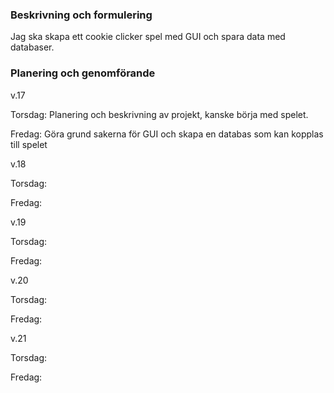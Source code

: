 ### Beskrivning och formulering
Jag ska skapa ett cookie clicker spel med GUI och spara data med databaser.


### Planering och genomförande
v.17

Torsdag: Planering och beskrivning av projekt, kanske börja med spelet. 

Fredag: Göra grund sakerna för GUI och skapa en databas som kan kopplas till spelet

v.18

Torsdag: 

Fredag:

v.19

Torsdag:

Fredag:

v.20

Torsdag:

Fredag:

v.21

Torsdag:

Fredag: